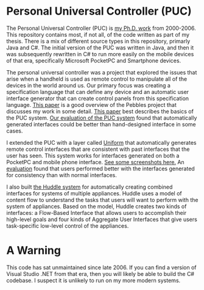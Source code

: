 # Personal Universal Controller (PUC)

The Personal Universal Controller (PUC) is [my Ph.D. work](http://www.jeffreynichols.com/) from 2000-2006. This repository contains most, if not all, of the code written as part of my thesis. There is a mix of different source types in this repository, primarly Java and C#.  The initial version of the PUC was written in Java, and then it was subsequently rewritten in C# to run more easily on the mobile devices of that era, specifically Microsoft PocketPC and Smartphone devices.

The personal universal controller was a project that explored the issues that arise when a handheld is used as remote control to manipulate all of the devices in the world around us. Our primary focus was creating a specification language that can define any device and an automatic user interface generator that can create control panels from this specification language. [This paper](http://www.cs.cmu.edu/~pebbles/papers/pebblesControlIEEE.pdf) is a good overview of the Pebbles project that discusses my work in some detail. [This paper](http://www.jeffreynichols.com/papers/pucUIST2002.pdf) best describes the basics of the PUC system. [Our evaluation of the PUC system](http://www.jeffreynichols.com/papers/viability-chi2007-final.pdf) found that automatically generated interfaces could be better than hand-designed interface in some cases.

I extended the PUC with a layer called [Uniform](http://www.cs.cmu.edu/~jeffreyn/uniform/) that automatically generates remote control interfaces that are consistent with past interfaces that the user has seen. This system works for interfaces generated on both a PocketPC and mobile phone interface. [See some screenshots here.](http://www.cs.cmu.edu/~jeffreyn/uniform/) An [evaluation](http://www.jeffreynichols.com/papers/viability-chi2007-final.pdf) found that users performed better with the interfaces generated for consistency than with normal interfaces.

I also built [the Huddle system](http://www.cs.cmu.edu/~jeffreyn/huddle/) for automatically creating combined interfaces for systems of multiple appliances. Huddle uses a model of content flow to understand the tasks that users will want to perform with the system of appliances. Based on the model, Huddle creates two kinds of interfaces: a Flow-Based Interface that allows users to accomplish their high-level goals and four kinds of Aggregate User Interfaces that give users task-specific low-level control of the appliances.

# A Warning

This code has sat unmaintained since late 2006. If you can find a version of Visual Studio .NET from that era, then you will likely be able to build the C# codebase. I suspect it is unlikely to run on my more modern systems.